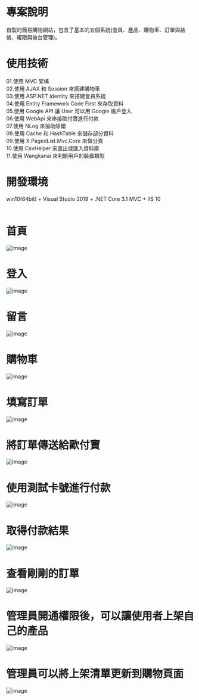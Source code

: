 # 專案說明  
自製的簡易購物網站，包含了基本的五個系統(會員、產品、購物車、訂單與結帳、權限與後台管理)。  
  
# 使用技術  
01.使用 MVC 架構  
02.使用 AJAX 和 Session 來搭建購物車   
03.使用 ASP.NET Identity 來搭建會員系統  
04.使用 Entity Framework Code First 來存取資料  
05.使用 Google API 讓 User 可以用 Google 帳戶登入  
06.使用 WebApi 來串接歐付寶進行付款  
07.使用 NLog 來協助除錯  
08.使用 Cache 和 HashTable 來儲存部分資料  
09.使用 X.PagedList.Mvc.Core 來做分頁  
10.使用 CsvHelper 來匯出或匯入資料庫  
11.使用 Wangkanai 來判斷用戶的裝置類型  
  
# 開發環境  
win10(64bit) + Visual Studio 2019 + .NET Core 3.1 MVC + IIS 10  
&emsp;
&emsp;
# 首頁    
![image](https://github.com/Jacky20200711/ShoppingApp_CoreMVC/blob/master/DEMO_01.PNG?raw=true)
&emsp;
&emsp;
&emsp;
# 登入   
![image](https://github.com/Jacky20200711/ShoppingApp_CoreMVC/blob/master/DEMO_02.PNG?raw=true)
&emsp;
&emsp;
&emsp;
# 留言   
![image](https://github.com/Jacky20200711/ShoppingApp_CoreMVC/blob/master/DEMO_03.PNG?raw=true)
&emsp;
&emsp;
&emsp;
# 購物車   
![image](https://github.com/Jacky20200711/ShoppingApp_CoreMVC/blob/master/DEMO_04.PNG?raw=true)
&emsp;
&emsp;
&emsp;
# 填寫訂單   
![image](https://github.com/Jacky20200711/ShoppingApp_CoreMVC/blob/master/DEMO_05.PNG?raw=true)
&emsp;
&emsp;
&emsp;
# 將訂單傳送給歐付寶   
![image](https://github.com/Jacky20200711/ShoppingApp_CoreMVC/blob/master/DEMO_06.PNG?raw=true)
&emsp;
&emsp;
&emsp;
# 使用測試卡號進行付款    
![image](https://github.com/Jacky20200711/ShoppingApp_CoreMVC/blob/master/DEMO_07.PNG?raw=true)
&emsp;
&emsp;
&emsp;
# 取得付款結果    
![image](https://github.com/Jacky20200711/ShoppingApp_CoreMVC/blob/master/DEMO_08.PNG?raw=true)
&emsp;
&emsp;
&emsp;
# 查看剛剛的訂單    
![image](https://github.com/Jacky20200711/ShoppingApp_CoreMVC/blob/master/DEMO_09.PNG?raw=true)
&emsp;
&emsp;
&emsp;
# 管理員開通權限後，可以讓使用者上架自己的產品    
![image](https://github.com/Jacky20200711/ShoppingApp_CoreMVC/blob/master/DEMO_10.PNG?raw=true)
&emsp;
&emsp;
&emsp;
# 管理員可以將上架清單更新到購物頁面    
![image](https://github.com/Jacky20200711/ShoppingApp_CoreMVC/blob/master/DEMO_11.PNG?raw=true)
&emsp;
&emsp;
&emsp;